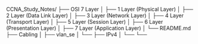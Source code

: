 CCNA_Study_Notes/
├── OSI 7 Layer 
│    ├── 1 Layer (Physical Layer)
│    ├── 2 Layer (Data Link Layer)
│    ├── 3 Layer (Network Layer)
│    ├── 4 Layer (Transport Layer)
│    ├── 5 Layer (Session Layer)
│    ├── 6 Layer (Presentation Layer)
│    ├── 7 Layer (Application Layer)
│    └── README.md
├── Cabling
│   ├── vlan_se
│   └── 
├──  IPv4
│   └── 
└── 
